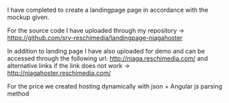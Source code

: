 I have completed to create a landingpage page in accordance with the mockup given.

For the source code I have uploaded through my repository -> https://github.com/srv-reschimedia/landingpage-niagahoster

In addition to landing page I have also uploaded for demo and can be accessed through the following url:
          http://niaga.reschimedia.com/ 
          and alternative links if the link does not work -> http://niagahoster.reschimedia.com/
          

For the price we created hosting dynamically with json + Angular js parsing method
